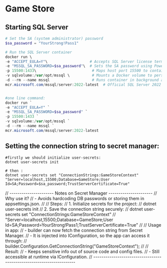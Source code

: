 # Game Store

## Starting SQL Server
```PowerShell
# Set the SA (system administrator) password
$sa_password = "YourStrong!Pass1"

# Run the SQL Server container
docker run \
-e "ACCEPT_EULA=Y"\                   # Accepts SQL Server license terms
-e "MSSQL_SA_PASSWORD=$sa_password"\  # Sets the SA password using PowerShell variable
-p 15500:1433\                         # Maps host port 15500 to container port 1433
-v sqlvolume:/var/opt/mssql \          # Mounts a Docker volume to persist database files
-d --rm --name mssql                   # Runs container in background and removes it when stopped
mcr.microsoft.com/mssql/server:2022-latest  # Official SQL Server 2022 image


#one line command: 
docker run `
-e "ACCEPT_EULA=Y" `
-e "MSSQL_SA_PASSWORD=$sa_password" `
-p 15500:1433 `
-v sqlvolume:/var/opt/mssql `
-d --rm --name mssql `
mcr.microsoft.com/mssql/server:2022-latest


```

## Setting the connection string to secret manager:
```Powershell:
#firstly we should initialize user-secrets: 
dotnet user-secrets init

# then :
dotnet user-secrets set "ConnectionStrings:GameStoreContext" "Server=localhost,15500;Database=GameStore;User Id=SA;Password=$sa_password;TrustServerCertificate=True"

```


// ---------------------- Notes on Secret Manager ----------------------
// Why use it?
//   - Avoids hardcoding DB passwords or storing them in appsettings.json.
//
// Steps:
//   1. Initialize secrets for the project:
//        dotnet user-secrets init
//   2. Save the connection string securely:
//        dotnet user-secrets set "ConnectionStrings:GameStoreContext" 
//        "Server=localhost,15500;Database=GameStore;User Id=SA;Password=YourStrong!Pass1;TrustServerCertificate=True"
//
// Usage in app:
//   - builder can now fetch the connection string from Secret Manager.
//   - It is injected into IConfiguration, so the app can access it through:
//        builder.Configuration.GetConnectionString("GameStoreContext");
//
// Result:
//   - Keeps sensitive info out of source code and config files.
//   - Still accessible at runtime via IConfiguration.
// ---------------------------------------------------------------------
